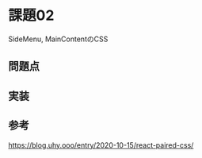 # 課題02

SideMenu, MainContentのCSS

## 問題点

## 実装

## 参考

<https://blog.uhy.ooo/entry/2020-10-15/react-paired-css/>

